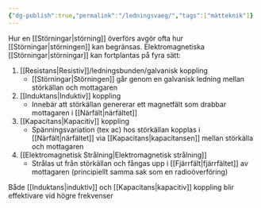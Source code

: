 ```yaml
---
{"dg-publish":true,"permalink":"/ledningsvaeg/","tags":["mätteknik"]}
---
```


Hur en [[Störningar\|störning]] överförs avgör ofta hur [[Störningar\|störningen]] kan begränsas. Elektromagnetiska [[Störningar\|störningar]] kan fortplantas på fyra sätt:
1. [[Resistans\|Resistiv]]/ledningsbunden/galvanisk koppling
	* [[Störningar\|Störningen]] går genom en galvanisk ledning mellan störkällan och mottagaren
2. [[Induktans\|Induktiv]] koppling
	* Innebär att störkällan genererar ett magnetfält som drabbar mottagaren i [[Närfält\|närfältet]]
3. [[Kapacitans\|Kapacitiv]] koppling
	- Spänningsvariation (tex ac) hos störkällan kopplas i [[Närfält\|närfältet]] via [[Kapacitans\|kapacitansen]] mellan störkälla och mottagaren
4. [[Elektromagnetisk Strålning\|Elektromagnetisk strålning]]
	- Strålas ut från störkällan och fångas upp i [[Fjärrfält\|fjärrfältet]] av mottagaren (principiellt samma sak som en radioöverföring)

Både [[Induktans\|induktiv]] och [[Kapacitans\|kapacitiv]] koppling blir effektivare vid högre frekvenser

